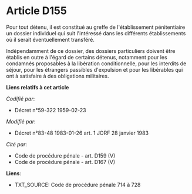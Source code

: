 # Article D155

Pour tout détenu, il est constitué au greffe de l'établissement pénitentiaire un dossier individuel qui suit l'intéressé dans
les différents établissements où il serait éventuellement transféré.

Indépendamment de ce dossier, des dossiers particuliers doivent être établis en outre à l'égard de certains détenus,
notamment pour les condamnés proposables à la libération conditionnelle, pour les interdits de séjour, pour les étrangers
passibles d'expulsion et pour les libérables qui ont à satisfaire à des obligations militaires.

**Liens relatifs à cet article**

_Codifié par_:

  - Décret n°59-322 1959-02-23

_Modifié par_:

  - Décret n°83-48 1983-01-26 art. 1 JORF 28 janvier 1983

_Cité par_:

  - Code de procédure pénale - art. D159 (V)
  - Code de procédure pénale - art. D167 (V)

**Liens**:

  - TXT_SOURCE: Code de procédure pénale 714 à 728

